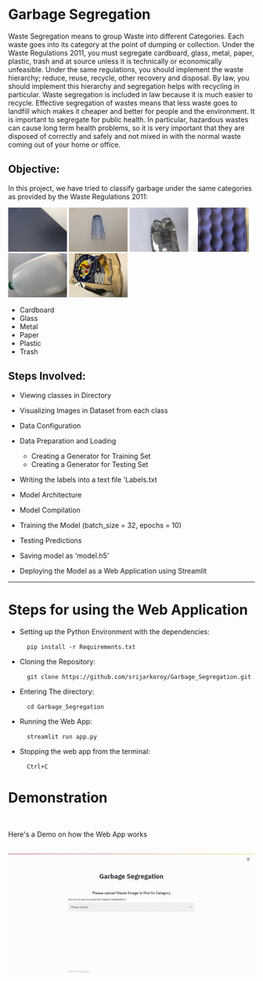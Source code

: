 # Garbage Segregation

Waste Segregation means to group Waste into different Categories. Each waste goes into its category at the point of dumping or collection. Under the Waste Regulations 2011, you must segregate cardboard, glass, metal, paper, plastic, trash and at source unless it is technically or economically unfeasible. Under the same regulations, you should implement the waste hierarchy; reduce, reuse, recycle, other recovery and disposal.  By law, you should implement this hierarchy and segregation helps with recycling in particular. Waste segregation is included in law because it is much easier to recycle. Effective segregation of wastes means that less waste goes to landfill which makes it cheaper and better for people and the environment. It is important to segregate for public health.  In particular, hazardous wastes can cause long term health problems, so it is very important that they are disposed of correctly and safely and not mixed in with the normal waste coming out of your home or office.

## Objective:

In this project, we have tried to classify garbage under the same categories as provided by the Waste Regulations 2011:
<br>

<img src="visualize/cardboard15.jpg" height = "90" > <img src="visualize/glass6.jpg" height = "90" > <img src="visualize/metal21.jpg" height = "90" > <img src="visualize/paper10.jpg" height = "90" > <img src="visualize/plastic25.jpg" height = "90" > <img src="visualize/trash91.jpg" height = "90" >
<br>

- Cardboard 
- Glass  
- Metal 
- Paper 
- Plastic 
- Trash

## Steps Involved:

- Viewing classes in Directory

- Visualizing Images in Dataset from each class

- Data Configuration

- Data Preparation and Loading

    - Creating a Generator for Training Set
    - Creating a Generator for Testing Set
    
- Writing the labels into a text file 'Labels.txt 

- Model Architecture

- Model Compilation

- Training the Model (batch_size = 32, epochs = 10)

- Testing Predictions

- Saving model as 'model.h5'

- Deploying the Model as a Web Application using Streamlit

<hr>

# Steps for using the Web Application
- Setting up the Python Environment with the dependencies:

        pip install -r Requirements.txt

- Cloning the Repository: 

        git clone https://github.com/srijarkoroy/Garbage_Segregation.git
- Entering The directory: 

        cd Garbage_Segregation
- Running the Web App:

        streamlit run app.py
- Stopping the web app from the terminal:

        Ctrl+C

# Demonstration
<br>

Here's a Demo on how the Web App works 
<br>
<br>

![](Deployment/GarbageDemo.gif)
